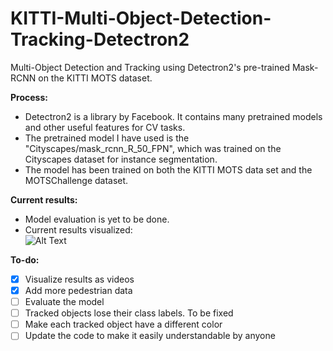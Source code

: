 # KITTI-Multi-Object-Detection-Tracking-Detectron2
Multi-Object Detection and Tracking using Detectron2's pre-trained Mask-RCNN on the KITTI MOTS dataset.

**Process:**
- Detectron2 is a library by Facebook. It contains many pretrained models and other useful features for CV tasks.
- The pretrained model I have used is the "Cityscapes/mask_rcnn_R_50_FPN", which was trained on the Cityscapes dataset for instance segmentation.
- The model has been trained on both the KITTI MOTS data set and the MOTSChallenge dataset. 

**Current results:**
- Model evaluation is yet to be done.
- Current results visualized: <br>
![Alt Text](https://github.com/kevinbtw-codes/KITTI-Multi-Object-Detection-Tracking-Detectron2/blob/main/results.gif?raw=true)
  
**To-do:**
- [x] Visualize results as videos
- [x] Add more pedestrian data
- [ ] Evaluate the model
- [ ] Tracked objects lose their class labels. To be fixed
- [ ] Make each tracked object have a different color
- [ ] Update the code to make it easily understandable by anyone
